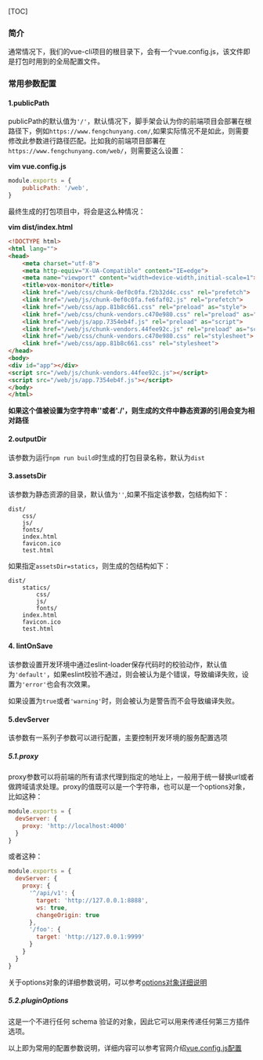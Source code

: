 [TOC]

### 简介

通常情况下，我们的vue-cli项目的根目录下，会有一个vue.config.js，该文件即是打包时用到的全局配置文件。

### 常用参数配置

#### 1.publicPath

publicPath的默认值为```'/'```，默认情况下，脚手架会认为你的前端项目会部署在根路径下，例如```https://www.fengchunyang.com/```,如果实际情况不是如此，则需要修改此参数进行路径匹配。比如我的前端项目部署在```https://www.fengchunyang.com/web/```，则需要这么设置：

**vim vue.config.js**
```JavaScript
module.exports = {
	publicPath: '/web',
}
```

最终生成的打包项目中，将会是这么种情况：

**vim dist/index.html**
```Html
<!DOCTYPE html>
<html lang="">
<head>
    <meta charset="utf-8">
    <meta http-equiv="X-UA-Compatible" content="IE=edge">
    <meta name="viewport" content="width=device-width,initial-scale=1">
    <title>vox-monitor</title>
    <link href="/web/css/chunk-0ef0c0fa.f2b32d4c.css" rel="prefetch">
    <link href="/web/js/chunk-0ef0c0fa.fe6faf02.js" rel="prefetch">
    <link href="/web/css/app.81b8c661.css" rel="preload" as="style">
    <link href="/web/css/chunk-vendors.c470e980.css" rel="preload" as="style">
    <link href="/web/js/app.7354eb4f.js" rel="preload" as="script">
    <link href="/web/js/chunk-vendors.44fee92c.js" rel="preload" as="script">
    <link href="/web/css/chunk-vendors.c470e980.css" rel="stylesheet">
    <link href="/web/css/app.81b8c661.css" rel="stylesheet">
</head>
<body>
<div id="app"></div>
<script src="/web/js/chunk-vendors.44fee92c.js"></script>
<script src="/web/js/app.7354eb4f.js"></script>
</body>
</html>
```

**如果这个值被设置为空字符串''或者'./'，则生成的文件中静态资源的引用会变为相对路径**

#### 2.outputDir

该参数为运行```npm run build```时生成的打包目录名称，默认为```dist```

#### 3.assetsDir

该参数为静态资源的目录，默认值为```''```,如果不指定该参数，包结构如下：
```Shell
dist/
    css/
	js/
	fonts/
	index.html
	favicon.ico
	test.html
```

如果指定```assetsDir=statics```，则生成的包结构如下：
```Shell
dist/
	statics/
		css/
		js/
		fonts/
	index.html
	favicon.ico
	test.html
```

#### 4. lintOnSave

该参数设置开发环境中通过eslint-loader保存代码时的校验动作，默认值为```'default'```，如果eslint校验不通过，则会被认为是个错误，导致编译失败，设置为```'error'```也会有次效果。

如果设置为```true```或者```'warning'```时，则会被认为是警告而不会导致编译失败。

#### 5.devServer

该参数有一系列子参数可以进行配置，主要控制开发环境的服务配置选项

##### 5.1.proxy

proxy参数可以将前端的所有请求代理到指定的地址上，一般用于统一替换url或者做跨域请求处理。proxy的值既可以是一个字符串，也可以是一个options对象，比如这种：
```JavaScript
module.exports = {
  devServer: {
    proxy: 'http://localhost:4000'
  }
}
```

或者这种：
```JavaScript
module.exports = {
  devServer: {
    proxy: {
      '^/api/v1': {
        target: 'http://127.0.0.1:8888',
        ws: true,
        changeOrigin: true
      },
      '/foo': {
        target: 'http://127.0.0.1:9999'
      }
    }
  }
}
```

关于options对象的详细参数说明，可以参考[options对象详细说明](https://github.com/chimurai/http-proxy-middleware#http-proxy-options "options对象详细说明")

##### 5.2.pluginOptions

这是一个不进行任何 schema 验证的对象，因此它可以用来传递任何第三方插件选项。

以上即为常用的配置参数说明，详细内容可以参考官网介绍[vue.config.js配置](https://cli.vuejs.org/zh/config/#vue-config-js "vue.config.js配置")